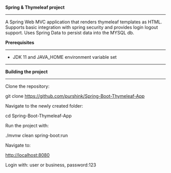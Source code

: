 <b>Spring & Thymeleaf project</b>

* * * * *

A Spring Web MVC application that renders thymeleaf templates as HTML. Supports basic integration with spring security and provides login logout support. Uses Spring Data to persist data into the MYSQL db.

<b>Prerequisites</b>

* * * * *

-   JDK 11 and JAVA_HOME environment variable set

* * * * *

<b>Building the project</b>

* * * * *

Clone the repository:

git clone <https://github.com/purshink/Spring-Boot-Thymeleaf-App>

Navigate to the newly created folder:

cd Spring-Boot-Thymeleaf-App

Run the project with:

./mvnw clean spring-boot:run

Navigate to:

[http://localhost:8080](http://localhost:8080/)

Login with: user or business,
password:123

